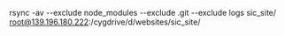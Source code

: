 rsync -av --exclude node_modules --exclude .git --exclude logs sic_site/ root@139.196.180.222:/cygdrive/d/websites/sic_site/
